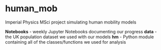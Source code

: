 # human_mob
Imperial Physics MSci project simulating human mobility models

**Notebooks** - weekly Jupyter Notebooks documenting our progress
**data** - the UK population dataset we used with our models
**hm** - Python module containing all of the classes/functions we used for analysis
